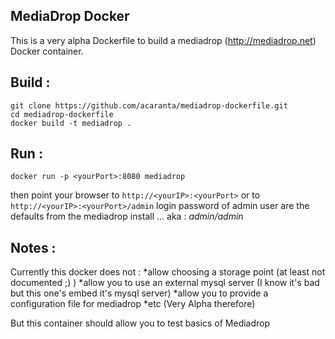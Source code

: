 MediaDrop Docker
----------------


This is a very alpha Dockerfile to build a mediadrop (http://mediadrop.net) Docker container.

Build :
-------
```
git clone https://github.com/acaranta/mediadrop-dockerfile.git
cd mediadrop-dockerfile
docker build -t mediadrop .
```

Run :
-----
```
docker run -p <yourPort>:8080 mediadrop
```
then point your browser to `http://<yourIP>:<yourPort>`
or to `http://<yourIP>:<yourPort>/admin`
login password of admin user are the defaults from the mediadrop install ... aka : *admin/admin*

Notes :
-------
Currently this docker does not :
*allow choosing a storage point (at least not documented ;) )
*allow you to use an external mysql server (I know it's bad but this one's embed it's mysql server)
*allow you to provide a configuration file for mediadrop
*etc (Very Alpha therefore)

But this container should allow you to test basics of Mediadrop
